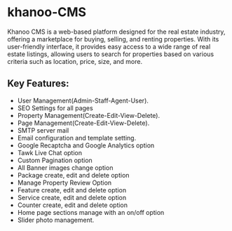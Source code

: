 # khanoo-CMS

Khanoo CMS is a web-based platform designed for the real estate industry, offering a marketplace for buying, selling, and renting properties. With its user-friendly interface, it provides easy access to a wide range of real estate listings, allowing users to search for properties based on various criteria such as location, price, size, and more.

## Key Features:

- User Management(Admin-Staff-Agent-User).
- SEO Settings for all pages
- Property Management(Create-Edit-View-Delete).
- Page Management(Create-Edit-View-Delete).
- SMTP server mail
- Email configuration and template setting.
- Google Recaptcha and Google Analytics option
- Tawk Live Chat option
- Custom Pagination option
- All Banner images change option
- Package create, edit and delete option
- Manage Property Review Option
- Feature create, edit and delete option
- Service create, edit and delete option
- Counter create, edit and delete option
- Home page sections manage with an on/off option
- Slider photo management.
